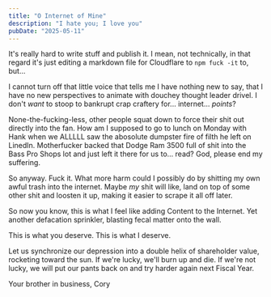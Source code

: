 ```yaml
---
title: "O Internet of Mine"
description: "I hate you; I love you"
pubDate: "2025-05-11"
---
```


It's really hard to write stuff and publish it. I mean, not technically, in that regard it's just editing a markdown file for Cloudflare to `npm fuck -it` to, but...

I cannot turn off that little voice that tells me I have nothing new to say, that I have no new perspectives to animate with douchey thought leader drivel. I don't _want_ to stoop to bankrupt crap craftery for... internet... _points_?

None-the-fucking-less, other people squat down to force their shit out directly into the fan. How am I supposed to go to lunch on Monday with Hank when we ALLLLL saw the abosolute dumpster fire of filth he left on LinedIn. Motherfucker backed that Dodge Ram 3500 full of shit into the Bass Pro Shops lot and just left it there for us to... read? God, please end my suffering.

So anyway. Fuck it. What more harm could I possibly do by shitting my own awful trash into the internet. Maybe _my_ shit will like, land on top of some other shit and loosten it up, making it easier to scrape it all off later.

So now you know, this is what I feel like adding Content to the Internet. Yet another defacation sprinkler, blasting fecal matter onto the wall.

This is what you deserve. This is what I deserve. 

Let us synchronize our depression into a double helix of shareholder value, rocketing toward the sun. If we're lucky, we'll burn up and die. If we're not lucky, we will put our pants back on and try harder again next Fiscal Year.

Your brother in business,
Cory
